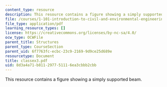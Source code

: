 ```yaml
---
content_type: resource
description: This resource contains a figure showing a simply supported beam.
file: /courses/1-101-introduction-to-civil-and-environmental-engineering-design-i-fall-2005/8d3a4a71b811297751116ea3cbbb2cbb_classex3.pdf
file_type: application/pdf
learning_resource_types: []
license: https://creativecommons.org/licenses/by-nc-sa/4.0/
ocw_type: OCWFile
parent_title: Structures
parent_type: CourseSection
parent_uid: 6f7763fc-ecbc-23c9-2169-9d9ce25d689e
resourcetype: Document
title: classex3.pdf
uid: 8d3a4a71-b811-2977-5111-6ea3cbbb2cbb
---
```

This resource contains a figure showing a simply supported beam.
